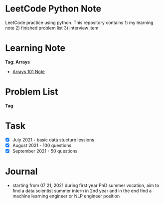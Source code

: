 # LeetCode Python Note
LeetCode practice using python. This repository contains 1) my learning note 2) finished problem list 3) interview item

# Learning Note
**Tag: Arrays**
- [Arrays 101 Note]()

# Problem List
**Tag**

# Task
- [X] July 2021 - basic data stucture lessions
- [X] August 2021 - 100 questions
- [X] September 2021 - 50 questions

# Journal 
- starting from 07 21, 2021 during first year PhD summer vocation, aim to find a data scientist summer intern in 2nd year and in the end find a machine learning engineer or NLP engineer position
